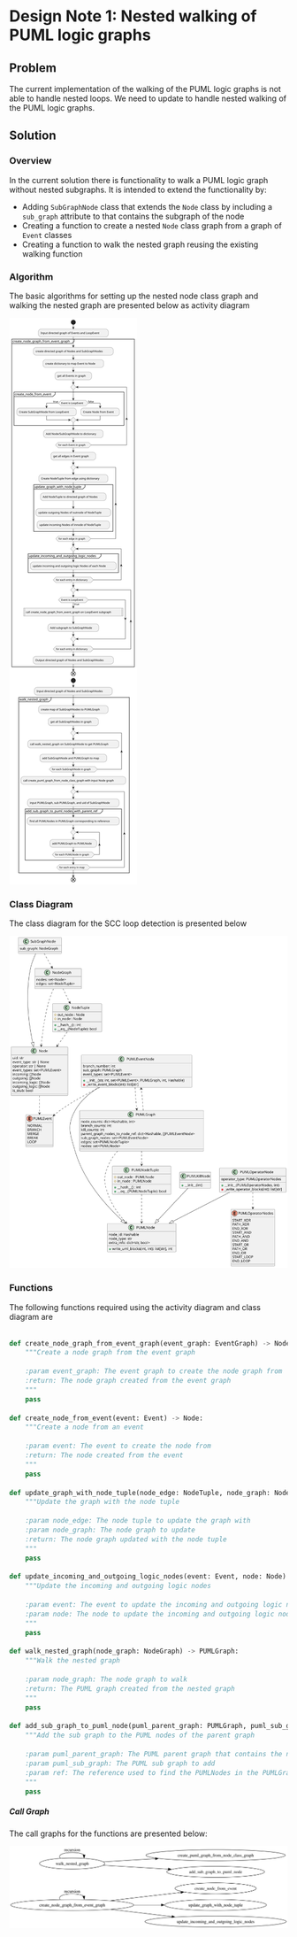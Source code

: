 # Design Note 1: Nested walking of PUML logic graphs
## Problem
The current implementation of the walking of the PUML logic graphs is not able to handle nested loops. We need to update to handle nested walking of the PUML logic graphs.
## Solution
### Overview
In the current solution there is functionality to walk a PUML logic graph without nested subgraphs. It is intended to extend the functionality by:
* Adding `SubGraphNode` class that extends the `Node` class by including a `sub_graph` attribute to that contains the subgraph of the node
* Creating a function to create a nested `Node` class graph from a graph of `Event` classes
* Creating a function to walk the nested graph reusing the existing walking function

### Algorithm
The basic algorithms for setting up the nested node class graph and walking the nested graph are presented below as activity diagram

![](/docs/development/design/2-DN-Nested_walking_puml_graphs/Algorithm_Overview.svg)

### Class Diagram

The class diagram for the SCC loop detection is presented below

![](/docs/development/design/2-DN-Nested_walking_puml_graphs/class_diagrams.svg)

### Functions

The following functions required using the activity diagram and class diagram are

```python

def create_node_graph_from_event_graph(event_graph: EventGraph) -> NodeGraph:
    """Create a node graph from the event graph

    :param event_graph: The event graph to create the node graph from
    :return: The node graph created from the event graph
    """
    pass

def create_node_from_event(event: Event) -> Node:
    """Create a node from an event

    :param event: The event to create the node from
    :return: The node created from the event
    """
    pass

def update_graph_with_node_tuple(node_edge: NodeTuple, node_graph: NodeGraph) -> NodeGraph:
    """Update the graph with the node tuple

    :param node_edge: The node tuple to update the graph with
    :param node_graph: The node graph to update
    :return: The node graph updated with the node tuple
    """
    pass

def update_incoming_and_outgoing_logic_nodes(event: Event, node: Node) -> None:
    """Update the incoming and outgoing logic nodes

    :param event: The event to update the incoming and outgoing logic nodes
    :param node: The node to update the incoming and outgoing logic nodes
    """
    pass

def walk_nested_graph(node_graph: NodeGraph) -> PUMLGraph:
    """Walk the nested graph

    :param node_graph: The node graph to walk
    :return: The PUML graph created from the nested graph
    """
    pass

def add_sub_graph_to_puml_node(puml_parent_graph: PUMLGraph, puml_sub_graph: PUMLGraph, ref: Hashable) -> None:
    """Add the sub graph to the PUML nodes of the parent graph

    :param puml_parent_graph: The PUML parent graph that contains the nodes
    :param puml_sub_graph: The PUML sub graph to add
    :param ref: The reference used to find the PUMLNodes in the PUMLGraph
    """
    pass

```

##### Call Graph
The call graphs for the functions are presented below:

![](/docs/development/design/2-DN-Nested_walking_puml_graphs/call_graph.svg)